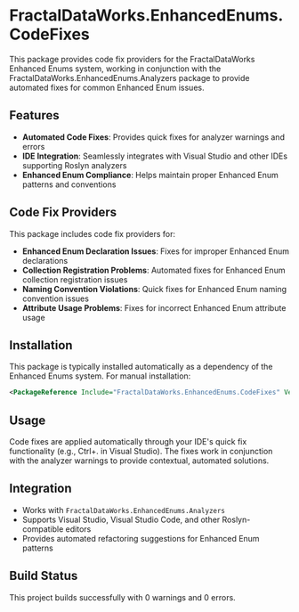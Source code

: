 # FractalDataWorks.EnhancedEnums.CodeFixes

This package provides code fix providers for the FractalDataWorks Enhanced Enums system, working in conjunction with the FractalDataWorks.EnhancedEnums.Analyzers package to provide automated fixes for common Enhanced Enum issues.

## Features

- **Automated Code Fixes**: Provides quick fixes for analyzer warnings and errors
- **IDE Integration**: Seamlessly integrates with Visual Studio and other IDEs supporting Roslyn analyzers
- **Enhanced Enum Compliance**: Helps maintain proper Enhanced Enum patterns and conventions

## Code Fix Providers

This package includes code fix providers for:

- **Enhanced Enum Declaration Issues**: Fixes for improper Enhanced Enum declarations
- **Collection Registration Problems**: Automated fixes for Enhanced Enum collection registration issues
- **Naming Convention Violations**: Quick fixes for Enhanced Enum naming convention issues
- **Attribute Usage Problems**: Fixes for incorrect Enhanced Enum attribute usage

## Installation

This package is typically installed automatically as a dependency of the Enhanced Enums system. For manual installation:

```xml
<PackageReference Include="FractalDataWorks.EnhancedEnums.CodeFixes" Version="1.0.0" PrivateAssets="all" />
```

## Usage

Code fixes are applied automatically through your IDE's quick fix functionality (e.g., Ctrl+. in Visual Studio). The fixes work in conjunction with the analyzer warnings to provide contextual, automated solutions.

## Integration

- Works with `FractalDataWorks.EnhancedEnums.Analyzers`
- Supports Visual Studio, Visual Studio Code, and other Roslyn-compatible editors
- Provides automated refactoring suggestions for Enhanced Enum patterns

## Build Status

This project builds successfully with 0 warnings and 0 errors.